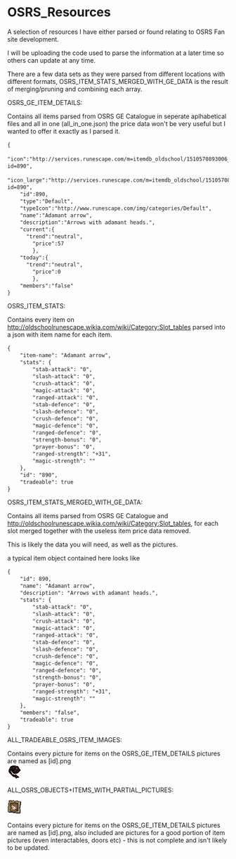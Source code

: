 # OSRS_Resources

A selection of resources I have either parsed or found relating to OSRS Fan site development.

I will be uploading the code used to parse the information at a later time so others can update at any time.

There are a few data sets as they were parsed from different locations with different formats, OSRS_ITEM_STATS_MERGED_WITH_GE_DATA is the result of merging/pruning and combining each array.

OSRS_GE_ITEM_DETAILS:

Contains all items parsed from OSRS GE Catalogue in seperate aplhabetical files and all in one (all_in_one.json) the price data won't be very useful but I wanted to offer it exactly as I parsed it.

	{
		"icon":"http://services.runescape.com/m=itemdb_oldschool/1510570893006_obj_sprite.gif?id=890",
		"icon_large":"http://services.runescape.com/m=itemdb_oldschool/1510570893006_obj_big.gif?id=890",
		"id":890,
		"type":"Default",
		"typeIcon":"http://www.runescape.com/img/categories/Default",
		"name":"Adamant arrow",
		"description":"Arrows with adamant heads.",
		"current":{
		  "trend":"neutral",
			"price":57
			},
		"today":{
		  "trend":"neutral",
			"price":0
			},
		"members":"false"
	}


OSRS_ITEM_STATS:

Contains every item on http://oldschoolrunescape.wikia.com/wiki/Category:Slot_tables parsed into a json with item name for each item.

    {
        "item-name": "Adamant arrow",
        "stats": {
            "stab-attack": "0",
            "slash-attack": "0",
            "crush-attack": "0",
            "magic-attack": "0",
            "ranged-attack": "0",
            "stab-defence": "0",
            "slash-defence": "0",
            "crush-defence": "0",
            "magic-defence": "0",
            "ranged-defence": "0",
            "strength-bonus": "0",
            "prayer-bonus": "0",
            "ranged-strength": "+31",
            "magic-strength": ""
        },
        "id": "890",
        "tradeable": true
    }


OSRS_ITEM_STATS_MERGED_WITH_GE_DATA:

Contains all items parsed from OSRS GE Catalogue and http://oldschoolrunescape.wikia.com/wiki/Category:Slot_tables, for each slot merged together with the useless item price data removed. 

This is likely the data you will need, as well as the pictures.

a typical item object contained here looks like

    {
        "id": 890,
        "name": "Adamant arrow",
        "description": "Arrows with adamant heads.",
        "stats": {
            "stab-attack": "0",
            "slash-attack": "0",
            "crush-attack": "0",
            "magic-attack": "0",
            "ranged-attack": "0",
            "stab-defence": "0",
            "slash-defence": "0",
            "crush-defence": "0",
            "magic-defence": "0",
            "ranged-defence": "0",
            "strength-bonus": "0",
            "prayer-bonus": "0",
            "ranged-strength": "+31",
            "magic-strength": ""
        },
        "members": "false",
        "tradeable": true
    }

ALL_TRADEABLE_OSRS_ITEM_IMAGES:

Contains every picture for items on the OSRS_GE_ITEM_DETAILS pictures are named as [id].png  
![Abyssal Whip](https://github.com/Grim-/OSRS_Resources/raw/master/ALL_TRADEABLE_OSRS_ITEM_IMAGES/4151.png "Abyssal Whip")




ALL_OSRS_OBJECTS+ITEMS_WITH_PARTIAL_PICTURES: 

![Abyssal Whip](https://github.com/Grim-/OSRS_Resources/raw/master/ALL_OSRS_OBJECTS%2BITEMS_WITH_PARTIAL_PICTURES/11882.png "Abyssal Whip")


Contains every picture for items on the OSRS_GE_ITEM_DETAILS pictures are named as [id].png, also included are pictures for a good portion of item pictures (even interactables, doors etc) - this is not complete and isn't likely to be updated.